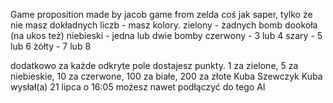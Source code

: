 Game proposition made by jacob
game from zelda
coś jak saper, tylko że nie masz dokładnych liczb - masz kolory.
zielony - żadnych bomb dookoła (na ukos też)
niebieski - jedna lub dwie bomby
czerwony - 3 lub 4
szary - 5 lub 6
żółty - 7 lub 8

dodatkowo za każde odkryte pole dostajesz punkty. 1 za zielone, 5 za niebieskie, 10 za czerwone, 100 za białe, 200 za złote
Kuba Szewczyk
Kuba wysłał(a) 21 lipca o 16:05
możesz nawet podłączyć do tego AI


